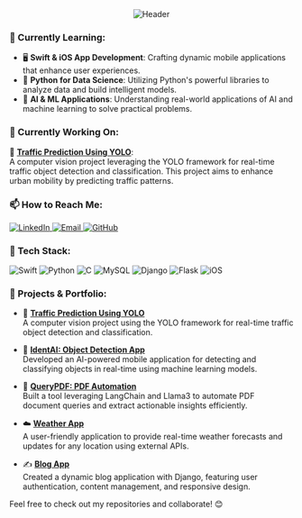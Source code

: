 <div align="center">
  <img src="https://capsule-render.vercel.app/api?type=venom&height=300&color=gradient&text=Dhanya%20Kini%20B&reversal=false&textBg=false&fontColor=black&animation=fadeIn&desc=✨%20Aspiring%20AI-ML%20Engineer%20✨&fontSize=60&descSize=20" alt="Header" />
</div>

### 🌱 Currently Learning:
- 🖥️ **Swift & iOS App Development**: Crafting dynamic mobile applications that enhance user experiences.
- 🐍 **Python for Data Science**: Utilizing Python's powerful libraries to analyze data and build intelligent models.
- 🤖 **AI & ML Applications**: Understanding real-world applications of AI and machine learning to solve practical problems.


### 🔭 Currently Working On:
🚦 **[Traffic Prediction Using YOLO](https://github.com/dhanyakini/YOLO-Traffic)**:  
  A computer vision project leveraging the YOLO framework for real-time traffic object detection and classification. This project aims to enhance urban mobility by predicting traffic patterns.

### 📫 How to Reach Me:
<div>
  <a href="https://www.linkedin.com/in/b-dhanya-kini/">
    <img src="https://img.shields.io/badge/LinkedIn-0077B5?style=for-the-badge&logo=linkedin&logoColor=white" alt="LinkedIn"/>
  </a>
  
  <a href="mailto:dhanyakini@gmail.com">
    <img src="https://img.shields.io/badge/Email-D14836?style=for-the-badge&logo=gmail&logoColor=white" alt="Email"/>
  </a>

  <a href="https://github.com/dhanyakini">
    <img src="https://img.shields.io/badge/GitHub-181717?style=for-the-badge&logo=github&logoColor=white" alt="GitHub"/>
  </a>
</div>

### 🚀 Tech Stack:
<div>
  <img src="https://img.shields.io/badge/Swift-FA7343?style=for-the-badge&logo=swift&logoColor=white" alt="Swift" />
  <img src="https://img.shields.io/badge/Python-3776AB?style=for-the-badge&logo=python&logoColor=white" alt="Python" />
  <img src="https://img.shields.io/badge/C-00599C?style=for-the-badge&logo=c&logoColor=white" alt="C" />
  <img src="https://img.shields.io/badge/MySQL-4479A1?style=for-the-badge&logo=mysql&logoColor=white" alt="MySQL" />
  <img src="https://img.shields.io/badge/Django-092E20?style=for-the-badge&logo=django&logoColor=white" alt="Django" />
  <img src="https://img.shields.io/badge/Flask-000000?style=for-the-badge&logo=flask&logoColor=white" alt="Flask" />
  <img src="https://img.shields.io/badge/iOS-000000?style=for-the-badge&logo=apple&logoColor=white" alt="iOS" />
</div>

### 🔗 Projects & Portfolio:
- 🚦 **[Traffic Prediction Using YOLO](https://github.com/dhanyakini/YOLO-Traffic)**  
  A computer vision project using the YOLO framework for real-time traffic object detection and classification.

- 🤖 **[IdentAI: Object Detection App](https://github.com/dhanyakini/IdentAI-Object-Detection-App)**  
  Developed an AI-powered mobile application for detecting and classifying objects in real-time using machine learning models.

- 📄 **[QueryPDF: PDF Automation](https://github.com/dhanyakini/PDF-Automation-Using-LangChain-and-Llama3)**  
  Built a tool leveraging LangChain and Llama3 to automate PDF document queries and extract actionable insights efficiently.

- ☁️ **[Weather App](https://github.com/dhanyakini/Weather-App)**  
  A user-friendly application to provide real-time weather forecasts and updates for any location using external APIs.

- ✍️ **[Blog App](https://github.com/dhanyakini/Django-Blog-App)**  
  Created a dynamic blog application with Django, featuring user authentication, content management, and responsive design.

Feel free to check out my repositories and collaborate! 😊
